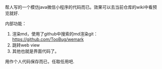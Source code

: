 
帮人写的一个模仿java微信小程序的代码而已。效果可以去当前仓库的wiki中看预览就好.

内部功能：
1. 渲染md，使用了github中搜索的md渲染git：https://github.com/TooBug/wemark
2. 跳转web view
3. 其他也就是界面代码了。

用作个人代码保存而已，任取任用吧.

